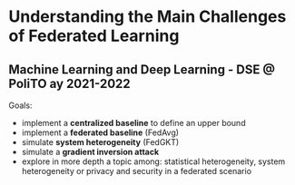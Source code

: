 # Understanding the Main Challenges of Federated Learning
## Machine Learning and Deep Learning - DSE @ PoliTO ay 2021-2022
Goals:
* implement a **centralized baseline** to define an upper bound
* implement a **federated baseline** (FedAvg)
* simulate **system heterogeneity** (FedGKT)
* simulate a **gradient inversion attack**
* explore in more depth a topic among: statistical heterogeneity, system heterogeneity or privacy and security in a federated scenario
